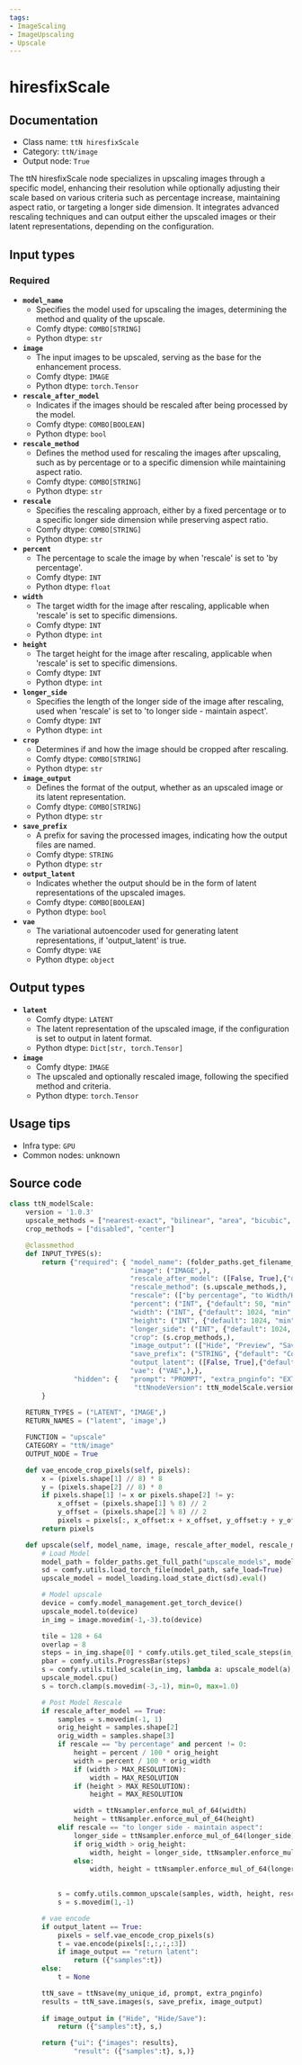 ```yaml
---
tags:
- ImageScaling
- ImageUpscaling
- Upscale
---
```


# hiresfixScale
## Documentation
- Class name: `ttN hiresfixScale`
- Category: `ttN/image`
- Output node: `True`

The ttN hiresfixScale node specializes in upscaling images through a specific model, enhancing their resolution while optionally adjusting their scale based on various criteria such as percentage increase, maintaining aspect ratio, or targeting a longer side dimension. It integrates advanced rescaling techniques and can output either the upscaled images or their latent representations, depending on the configuration.
## Input types
### Required
- **`model_name`**
    - Specifies the model used for upscaling the images, determining the method and quality of the upscale.
    - Comfy dtype: `COMBO[STRING]`
    - Python dtype: `str`
- **`image`**
    - The input images to be upscaled, serving as the base for the enhancement process.
    - Comfy dtype: `IMAGE`
    - Python dtype: `torch.Tensor`
- **`rescale_after_model`**
    - Indicates if the images should be rescaled after being processed by the model.
    - Comfy dtype: `COMBO[BOOLEAN]`
    - Python dtype: `bool`
- **`rescale_method`**
    - Defines the method used for rescaling the images after upscaling, such as by percentage or to a specific dimension while maintaining aspect ratio.
    - Comfy dtype: `COMBO[STRING]`
    - Python dtype: `str`
- **`rescale`**
    - Specifies the rescaling approach, either by a fixed percentage or to a specific longer side dimension while preserving aspect ratio.
    - Comfy dtype: `COMBO[STRING]`
    - Python dtype: `str`
- **`percent`**
    - The percentage to scale the image by when 'rescale' is set to 'by percentage'.
    - Comfy dtype: `INT`
    - Python dtype: `float`
- **`width`**
    - The target width for the image after rescaling, applicable when 'rescale' is set to specific dimensions.
    - Comfy dtype: `INT`
    - Python dtype: `int`
- **`height`**
    - The target height for the image after rescaling, applicable when 'rescale' is set to specific dimensions.
    - Comfy dtype: `INT`
    - Python dtype: `int`
- **`longer_side`**
    - Specifies the length of the longer side of the image after rescaling, used when 'rescale' is set to 'to longer side - maintain aspect'.
    - Comfy dtype: `INT`
    - Python dtype: `int`
- **`crop`**
    - Determines if and how the image should be cropped after rescaling.
    - Comfy dtype: `COMBO[STRING]`
    - Python dtype: `str`
- **`image_output`**
    - Defines the format of the output, whether as an upscaled image or its latent representation.
    - Comfy dtype: `COMBO[STRING]`
    - Python dtype: `str`
- **`save_prefix`**
    - A prefix for saving the processed images, indicating how the output files are named.
    - Comfy dtype: `STRING`
    - Python dtype: `str`
- **`output_latent`**
    - Indicates whether the output should be in the form of latent representations of the upscaled images.
    - Comfy dtype: `COMBO[BOOLEAN]`
    - Python dtype: `bool`
- **`vae`**
    - The variational autoencoder used for generating latent representations, if 'output_latent' is true.
    - Comfy dtype: `VAE`
    - Python dtype: `object`
## Output types
- **`latent`**
    - Comfy dtype: `LATENT`
    - The latent representation of the upscaled image, if the configuration is set to output in latent format.
    - Python dtype: `Dict[str, torch.Tensor]`
- **`image`**
    - Comfy dtype: `IMAGE`
    - The upscaled and optionally rescaled image, following the specified method and criteria.
    - Python dtype: `torch.Tensor`
## Usage tips
- Infra type: `GPU`
- Common nodes: unknown


## Source code
```python
class ttN_modelScale:
    version = '1.0.3'
    upscale_methods = ["nearest-exact", "bilinear", "area", "bicubic", "lanczos", "bislerp"]
    crop_methods = ["disabled", "center"]

    @classmethod
    def INPUT_TYPES(s):
        return {"required": { "model_name": (folder_paths.get_filename_list("upscale_models"),),
                              "image": ("IMAGE",),
                              "rescale_after_model": ([False, True],{"default": True}),
                              "rescale_method": (s.upscale_methods,),
                              "rescale": (["by percentage", "to Width/Height", 'to longer side - maintain aspect'],),
                              "percent": ("INT", {"default": 50, "min": 0, "max": 1000, "step": 1}),
                              "width": ("INT", {"default": 1024, "min": 64, "max": MAX_RESOLUTION, "step": 8}),
                              "height": ("INT", {"default": 1024, "min": 64, "max": MAX_RESOLUTION, "step": 8}),
                              "longer_side": ("INT", {"default": 1024, "min": 64, "max": MAX_RESOLUTION, "step": 8}),
                              "crop": (s.crop_methods,),
                              "image_output": (["Hide", "Preview", "Save", "Hide/Save"],),
                              "save_prefix": ("STRING", {"default": "ComfyUI"}),
                              "output_latent": ([False, True],{"default": True}),
                              "vae": ("VAE",),},
                "hidden": {   "prompt": "PROMPT", "extra_pnginfo": "EXTRA_PNGINFO", "my_unique_id": "UNIQUE_ID",
                               "ttNnodeVersion": ttN_modelScale.version},
        }
        
    RETURN_TYPES = ("LATENT", "IMAGE",)
    RETURN_NAMES = ("latent", 'image',)

    FUNCTION = "upscale"
    CATEGORY = "ttN/image"
    OUTPUT_NODE = True

    def vae_encode_crop_pixels(self, pixels):
        x = (pixels.shape[1] // 8) * 8
        y = (pixels.shape[2] // 8) * 8
        if pixels.shape[1] != x or pixels.shape[2] != y:
            x_offset = (pixels.shape[1] % 8) // 2
            y_offset = (pixels.shape[2] % 8) // 2
            pixels = pixels[:, x_offset:x + x_offset, y_offset:y + y_offset, :]
        return pixels

    def upscale(self, model_name, image, rescale_after_model, rescale_method, rescale, percent, width, height, longer_side, crop, image_output, save_prefix, output_latent, vae, prompt=None, extra_pnginfo=None, my_unique_id=None):
        # Load Model
        model_path = folder_paths.get_full_path("upscale_models", model_name)
        sd = comfy.utils.load_torch_file(model_path, safe_load=True)
        upscale_model = model_loading.load_state_dict(sd).eval()

        # Model upscale
        device = comfy.model_management.get_torch_device()
        upscale_model.to(device)
        in_img = image.movedim(-1,-3).to(device)

        tile = 128 + 64
        overlap = 8
        steps = in_img.shape[0] * comfy.utils.get_tiled_scale_steps(in_img.shape[3], in_img.shape[2], tile_x=tile, tile_y=tile, overlap=overlap)
        pbar = comfy.utils.ProgressBar(steps)
        s = comfy.utils.tiled_scale(in_img, lambda a: upscale_model(a), tile_x=tile, tile_y=tile, overlap=overlap, upscale_amount=upscale_model.scale, pbar=pbar)
        upscale_model.cpu()
        s = torch.clamp(s.movedim(-3,-1), min=0, max=1.0)

        # Post Model Rescale
        if rescale_after_model == True:
            samples = s.movedim(-1, 1)
            orig_height = samples.shape[2]
            orig_width = samples.shape[3]
            if rescale == "by percentage" and percent != 0:
                height = percent / 100 * orig_height
                width = percent / 100 * orig_width
                if (width > MAX_RESOLUTION):
                    width = MAX_RESOLUTION
                if (height > MAX_RESOLUTION):
                    height = MAX_RESOLUTION

                width = ttNsampler.enforce_mul_of_64(width)
                height = ttNsampler.enforce_mul_of_64(height)
            elif rescale == "to longer side - maintain aspect":
                longer_side = ttNsampler.enforce_mul_of_64(longer_side)
                if orig_width > orig_height:
                    width, height = longer_side, ttNsampler.enforce_mul_of_64(longer_side * orig_height / orig_width)
                else:
                    width, height = ttNsampler.enforce_mul_of_64(longer_side * orig_width / orig_height), longer_side
                    

            s = comfy.utils.common_upscale(samples, width, height, rescale_method, crop)
            s = s.movedim(1,-1)

        # vae encode
        if output_latent == True:
            pixels = self.vae_encode_crop_pixels(s)
            t = vae.encode(pixels[:,:,:,:3])
            if image_output == "return latent":
                return ({"samples":t})
        else:
            t = None

        ttN_save = ttNsave(my_unique_id, prompt, extra_pnginfo)
        results = ttN_save.images(s, save_prefix, image_output)
        
        if image_output in ("Hide", "Hide/Save"):
            return ({"samples":t}, s,)

        return {"ui": {"images": results}, 
                "result": ({"samples":t}, s,)}

```
